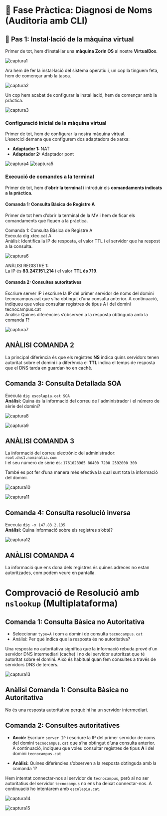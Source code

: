 # 🧩 Fase Pràctica: Diagnosi de Noms (Auditoria amb CLI)

## 🔹 Pas 1: Instal·lació de la màquina virtual

Primer de tot, hem d’instal·lar una **màquina Zorin OS** al nostre **VirtualBox**.

![captura1](img/capt1.png)

Ara hem de fer la instal·lació del sistema operatiu i, un cop la tinguem feta, hem de començar amb la tasca.

![captura2](img/capt2.png)

Un cop hem acabat de configurar la instal·lació, hem de començar amb la pràctica.

![captura3](img/capt3.png)

###  Configuració inicial de la màquina virtual

Primer de tot, hem de configurar la nostra màquina virtual.  
L’exercici demana que configurem dos adaptadors de xarxa:

- **Adaptador 1:** NAT  
- **Adaptador 2:** Adaptador pont  

![captura4](img/capt4.png)                   ![captura5](img/capt5.png)

###  Execució de comandes a la terminal

Primer de tot, hem d’**obrir la terminal** i introduir els **comandaments indicats a la pràctica**.


####  Comanda 1: Consulta Bàsica de Registre A

Primer de tot hem d’obrir la terminal de la MV i hem de ficar els comandaments que fiquen a la pràctica.

Comanda 1: Consulta Bàsica de Registre A  
Executa dig xtec.cat A  
Anàlisi: Identifica la IP de resposta, el valor TTL i el servidor que ha respost a la consulta.

![captura6](img/capt6.png)

ANÀLISI REGISTRE 1:  
La IP és **83.247.151.214** i el valor **TTL és 719**.

#### Comanda 2: Consultes autoritatives  
Escriure server IP i escriure la IP del primer servidor de noms del domini tecnocampus.cat que s’ha obtingut d’una consulta anterior. A continuació, indiqueu que voleu consultar registres de tipus A i del domini tecnocampus.cat  
Anàlisi: Quines diferències s’observen a la resposta obtinguda amb la comanda 1?

![captura7](img/capt7.png)

## ANÀLISI COMANDA 2

La principal diferència és que els registres **NS** indica quins servidors tenen autoritat sobre el domini i a diferència el **TTL** indica el temps de resposta que el DNS tarda en guardar-ho en cachè.


## Comanda 3: Consulta Detallada SOA

Executa `dig escolapia.cat SOA`  
**Anàlisi:** Quina és la informació del correu de l'administrador i el número de sèrie del domini?

![captura8](img/capt8.png)

![captura9](img/capt9.png)

## ANÀLISI COMANDA 3

La informació del correu electrònic del administrador: `root.dns1.nominalia.com`  
I el seu número de sèrie és: `1761028965 86400 7200 2592000 300`

També es pot fer d’una manera més efectiva la qual  surt tota la informació del domini.

![captura10](img/capt10.png)

![captura11](img/capt11.png)


## Comanda 4: Consulta resolució inversa

Executa `dig -x 147.83.2.135`  
**Anàlisi:** Quina informació sobre els registres s’obté?

![captura12](img/capt12.png)

## ANÀLISI COMANDA 4

La informació que ens dona dels registres és quines adreces no estan autoritzades, com podem veure en pantalla.

# Comprovació de Resolució amb `nslookup` (Multiplataforma)

## Comanda 1: Consulta Bàsica no Autoritativa

-  Seleccionar `type=A` i com a domini de consulta `tecnocampus.cat`  
- Anàlisi: Per què indica que la resposta és no autoritativa?

Una resposta no autoritativa significa que la informació rebuda prové d’un servidor DNS intermediari (cache) i no del servidor autoritzat que té autoritat sobre el domini. Això és habitual quan fem consultes a través de servidors DNS de tercers.

![captura13](img/capt13.png)


## Anàlisi Comanda 1: Consulta Bàsica no Autoritativa

No és una resposta autoritativa perquè hi ha un servidor intermediari.


## Comanda 2: Consultes autoritatives

- **Acció:** Escriure `server IP` i escriure la IP del primer servidor de noms del domini `tecnocampus.cat` que s’ha obtingut d’una consulta anterior.  
  A continuació, indiqueu que voleu consultar registres de tipus **A** i del domini `tecnocampus.cat`  

- **Anàlisi:** Quines diferències s’observen a la resposta obtinguda amb la comanda 1?  

Hem intentat connectar-nos al servidor de `tecnocampus`, però al no ser autoritatius del servidor `tecnocampus` no ens ha deixat connectar-nos. A continuació ho intentarem amb `escolapia.cat`.

![captura14](img/capt14.png)

![captura15](img/capt15.png)







